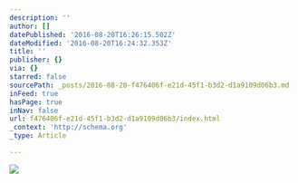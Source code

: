 ```yaml
---
description: ''
author: []
datePublished: '2016-08-20T16:26:15.502Z'
dateModified: '2016-08-20T16:24:32.353Z'
title: ''
publisher: {}
via: {}
starred: false
sourcePath: _posts/2016-08-20-f476406f-e21d-45f1-b3d2-d1a9109d06b3.md
inFeed: true
hasPage: true
inNav: false
url: f476406f-e21d-45f1-b3d2-d1a9109d06b3/index.html
_context: 'http://schema.org'
_type: Article

---
```

![](https://the-grid-user-content.s3-us-west-2.amazonaws.com/8d9486a5-2dda-4095-8a35-ad4a0ede80dd.png)